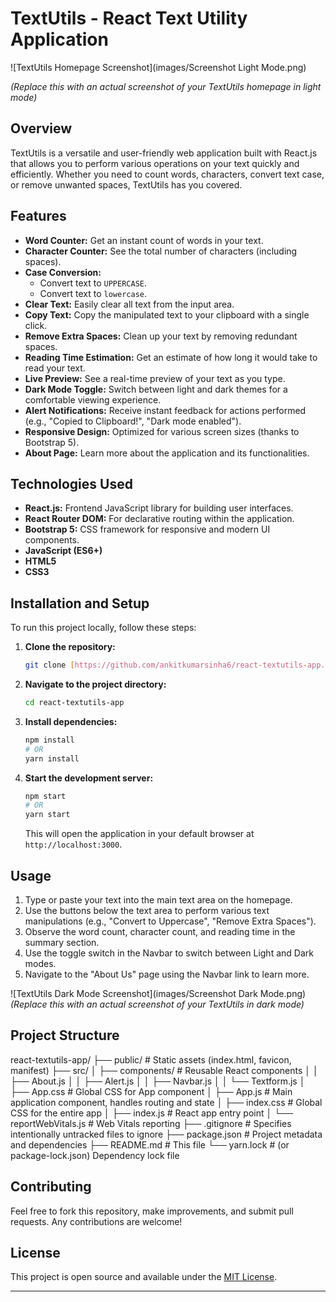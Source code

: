 # TextUtils - React Text Utility Application

![TextUtils Homepage Screenshot](images/Screenshot Light Mode.png)

*(Replace this with an actual screenshot of your TextUtils homepage in light mode)*

## Overview

TextUtils is a versatile and user-friendly web application built with React.js that allows you to perform various operations on your text quickly and efficiently. Whether you need to count words, characters, convert text case, or remove unwanted spaces, TextUtils has you covered.

## Features

* **Word Counter:** Get an instant count of words in your text.
* **Character Counter:** See the total number of characters (including spaces).
* **Case Conversion:**
    * Convert text to `UPPERCASE`.
    * Convert text to `lowercase`.
* **Clear Text:** Easily clear all text from the input area.
* **Copy Text:** Copy the manipulated text to your clipboard with a single click.
* **Remove Extra Spaces:** Clean up your text by removing redundant spaces.
* **Reading Time Estimation:** Get an estimate of how long it would take to read your text.
* **Live Preview:** See a real-time preview of your text as you type.
* **Dark Mode Toggle:** Switch between light and dark themes for a comfortable viewing experience.
* **Alert Notifications:** Receive instant feedback for actions performed (e.g., "Copied to Clipboard!", "Dark mode enabled").
* **Responsive Design:** Optimized for various screen sizes (thanks to Bootstrap 5).
* **About Page:** Learn more about the application and its functionalities.

## Technologies Used

* **React.js:** Frontend JavaScript library for building user interfaces.
* **React Router DOM:** For declarative routing within the application.
* **Bootstrap 5:** CSS framework for responsive and modern UI components.
* **JavaScript (ES6+)**
* **HTML5**
* **CSS3**

## Installation and Setup

To run this project locally, follow these steps:

1.  **Clone the repository:**
    ```bash
    git clone [https://github.com/ankitkumarsinha6/react-textutils-app.git]
    ```
2.  **Navigate to the project directory:**
    ```bash
    cd react-textutils-app
    ```
3.  **Install dependencies:**
    ```bash
    npm install
    # OR
    yarn install
    ```
4.  **Start the development server:**
    ```bash
    npm start
    # OR
    yarn start
    ```
    This will open the application in your default browser at `http://localhost:3000`.

## Usage

1.  Type or paste your text into the main text area on the homepage.
2.  Use the buttons below the text area to perform various text manipulations (e.g., "Convert to Uppercase", "Remove Extra Spaces").
3.  Observe the word count, character count, and reading time in the summary section.
4.  Use the toggle switch in the Navbar to switch between Light and Dark modes.
5.  Navigate to the "About Us" page using the Navbar link to learn more.

![TextUtils Dark Mode Screenshot](images/Screenshot Dark Mode.png)
*(Replace this with an actual screenshot of your TextUtils in dark mode)*

## Project Structure

react-textutils-app/
├── public/                 # Static assets (index.html, favicon, manifest)
├── src/
│   ├── components/         # Reusable React components
│   │   ├── About.js
│   │   ├── Alert.js
│   │   ├── Navbar.js
│   │   └── Textform.js
│   ├── App.css             # Global CSS for App component
│   ├── App.js              # Main application component, handles routing and state
│   ├── index.css           # Global CSS for the entire app
│   ├── index.js            # React app entry point
│   └── reportWebVitals.js  # Web Vitals reporting
├── .gitignore              # Specifies intentionally untracked files to ignore
├── package.json            # Project metadata and dependencies
├── README.md               # This file
└── yarn.lock               # (or package-lock.json) Dependency lock file


## Contributing

Feel free to fork this repository, make improvements, and submit pull requests. Any contributions are welcome!

## License

This project is open source and available under the [MIT License](LICENSE).

---
